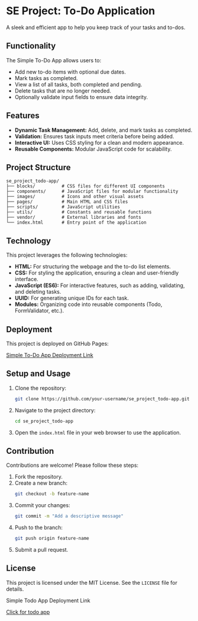 # SE Project: To-Do Application

A sleek and efficient app to help you keep track of your tasks and to-dos.

## Functionality

The Simple To-Do App allows users to:

- Add new to-do items with optional due dates.
- Mark tasks as completed.
- View a list of all tasks, both completed and pending.
- Delete tasks that are no longer needed.
- Optionally validate input fields to ensure data integrity.

## Features

- **Dynamic Task Management:** Add, delete, and mark tasks as completed.
- **Validation:** Ensures task inputs meet criteria before being added.
- **Interactive UI:** Uses CSS styling for a clean and modern appearance.
- **Reusable Components:** Modular JavaScript code for scalability.

## Project Structure

```
se_project_todo-app/
├── blocks/          # CSS files for different UI components
├── components/      # JavaScript files for modular functionality
├── images/          # Icons and other visual assets
├── pages/           # Main HTML and CSS files
├── scripts/         # JavaScript utilities
├── utils/           # Constants and reusable functions
├── vendor/          # External libraries and fonts
└── index.html       # Entry point of the application
```

## Technology

This project leverages the following technologies:

- **HTML:** For structuring the webpage and the to-do list elements.
- **CSS:** For styling the application, ensuring a clean and user-friendly interface.
- **JavaScript (ES6):** For interactive features, such as adding, validating, and deleting tasks.
- **UUID:** For generating unique IDs for each task.
- **Modules:** Organizing code into reusable components (Todo, FormValidator, etc.).

## Deployment

This project is deployed on GitHub Pages:

[Simple To-Do App Deployment Link](#)

## Setup and Usage

1. Clone the repository:
   ```bash
   git clone https://github.com/your-username/se_project_todo-app.git
   ```

2. Navigate to the project directory:
   ```bash
   cd se_project_todo-app
   ```

3. Open the `index.html` file in your web browser to use the application.

## Contribution

Contributions are welcome! Please follow these steps:

1. Fork the repository.
2. Create a new branch:
   ```bash
   git checkout -b feature-name
   ```
3. Commit your changes:
   ```bash
   git commit -m "Add a descriptive message"
   ```
4. Push to the branch:
   ```bash
   git push origin feature-name
   ```
5. Submit a pull request.

## License

This project is licensed under the MIT License. See the `LICENSE` file for details.

Simple Todo App Deployment Link

[Click for todo app](https://websitecoderr.github.io/se_project_todo-app/)
